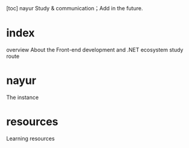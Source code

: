 [toc]
nayur
Study &amp; communication；Add in the future.

# index
overview 
About the Front-end development and .NET ecosystem study route

# nayur
The instance

# resources
Learning resources
